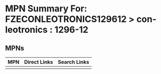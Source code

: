 



# MPN Summary For: FZECONLEOTRONICS129612 > con-leotronics : 1296-12

## MPNs
  

|MPN|Direct Links|Search Links|
| :--- | :--- | :--- |
||||
